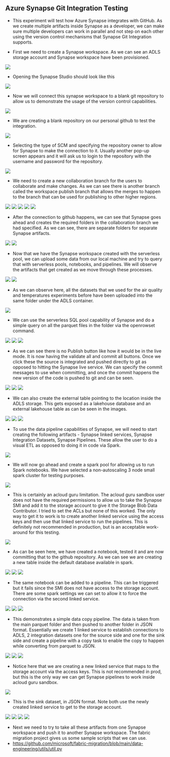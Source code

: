 ## Azure Synapse Git Integration Testing

* This experiment will test how Azure Synapse integrates with GitHub. As we create multiple artifacts inside Synapse as a developer, we can make sure multiple developers can work in parallel and not step on each other using the version control mechanisms that Synapse Git Integration supports. 

* First we need to create a Synapse workspace. As we can see an ADLS storage account and Synapse workspace have been provisioned. 

<img src="./images/img_001.png" />

* Opening the Synapse Studio should look like this

<img src="./images/img_002.png" />

* Now we will connect this synapse workspace to a blank git repository to allow us to demonstrate the usage of the version control capabilities. 

<img src="./images/img_003.png" />

* We are creating a blank repository on our personal github to test the integration.
  
<img src="./images/img_004.png" />

* Selecting the type of SCM and specifying the repository owner to allow for Synapse to make the connection to it. Usually another pop-up screen appears and it will ask us to login to the repository with the username and password for the repository.
  
<img src="./images/img_005.png" />

* We need to create a new collaboration branch for the users to collaborate and make changes. As we can see there is another branch called the workspace publish branch that allows the merges to happen to the branch that can be used for publishing to other higher regions.
  
<img src="./images/img_006.png" />

<img src="./images/img_007.png" />

<img src="./images/img_008.png" />

<img src="./images/img_009.png" />

<img src="./images/img_010.png" />

* After the connection to github happens, we can see that Synapse goes ahead and creates the required folders in the collaboration branch we had specified. As we can see, there are separate folders for separate Synapse artifacts.
  
<img src="./images/img_011.png" />

<img src="./images/img_012.png" />

* Now that we have the Synapse workspace created with the serverless pool, we can upload some data from our local machine and try to query that with serverless pools, notebooks, and pipelines. We will observe the artifacts that get created as we move through these processes.
  
<img src="./images/img_013.png" />

<img src="./images/img_014.png" />

* As we can observe here, all the datasets that we used for the air quality and temperatures experiments before have been uploaded into the same folder under the ADLS container.
  
<img src="./images/img_015.png" />

* We can use the serverless SQL pool capability of Synapse and do a simple query on all the parquet files in the folder via the openrowset command.
  
<img src="./images/img_016.png" />

<img src="./images/img_017.png" />

<img src="./images/img_018.png" />

* As we can see there is no Publish button like how it would be in the live mode. It is now having the validate all and commit all buttons. Once we click these the source is integrated and pushed directly to git as opposed to hitting the Synapse live service. We can specify the commit messages to use when committing, and once the commit happens the new version of the code is pushed to git and can be seen. 
  
<img src="./images/img_019.png" />

<img src="./images/img_020.png" />

<img src="./images/img_021.png" />

* We can also create the external table pointing to the location inside the ADLS storage. This gets exposed as a lakehouse database and an external lakehouse table as can be seen in the images.
  
<img src="./images/img_022.png" />

<img src="./images/img_023.png" />

<img src="./images/img_024.png" />

* To use the data pipeline capabilities of Synapse, we will need to start creating the following artifacts - Synapse linked services, Synapse Integration Datasets, Synapse Pipelines. These allow the user to do a visual ETL as opposed to doing it in code via Spark.
  
<img src="./images/img_025.png" />

* We will now go ahead and create a spark pool for allowing us to run Spark notebooks. We have selected a non-autoscaling 3 node small spark cluster for testing purposes.
  
<img src="./images/img_026.png" />

* This is certainly an acloud guru limitation. The acloud guru sandbox user does not have the required permissions to allow us to take the Synapse SMI and add it to the storage account to give it the Storage Blob Data Contributor. I tried to set the ACLs but none of this worked. The only way to get it to work is to create another linked service using the access keys and then use that linked service to run the pipelines. This is definitely not recommended in production, but is an acceptable work-around for this testing.

<img src="./images/img_027.png" />

* As can be seen here, we have created a notebook, tested it and are now committing that to the github repository. As we can see we are creating a new table inside the default database available in spark.
  
<img src="./images/img_028.png" />

<img src="./images/img_029.png" />

<img src="./images/img_030.png" />

* The same notebook can be added to a pipeline. This can be triggered but it fails since the SMI does not have access to the storage account. There are some spark settings we can set to allow it to force the connection via the second linked service.
  
<img src="./images/img_031.png" />

<img src="./images/img_032.png" />

<img src="./images/img_033.png" />

* This demonstrates a simple data copy pipeline. The data is taken from the main parquet folder and then pushed to another folder in JSON format. Essentially we create 1 linked service to establish connections to ADLS, 2 integration datasets one for the source side and one for the sink side and create a pipeline with a copy task to enable the copy to happen while converting from parquet to JSON.


<img src="./images/img_037.png" />

<img src="./images/img_038.png" />

<img src="./images/img_039.png" />

* Notice here that we are creating a new linked service that maps to the storage account via the access keys. This is not recommended in prod, but this is the only way we can get Synapse pipelines to work inside acloud guru sandbox. 

<img src="./images/img_040.png" />

* This is the sink dataset, in JSON format. Note both use the newly created linked service to get to the storage account.

<img src="./images/img_040.png" />

<img src="./images/img_034.png" />

<img src="./images/img_035.png" />
<img src="./images/img_036.png" />

* Next we need to try to take all these artifacts from one Synapse workspace and push it to another Synapse workspace. The fabric migration project gives us some sample scripts that we can use.
* https://github.com/microsoft/fabric-migration/blob/main/data-engineering/utils/util.py
  
